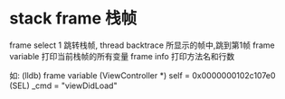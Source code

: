 # stack frame 栈帧

frame select 1                                      跳转栈帧, thread backtrace 所显示的帧中,跳到第1帧
frame variable                                      打印当前栈帧的所有变量
frame info                                          打印方法名和行数

如:
(lldb) frame variable
(ViewController *) self = 0x0000000102c107e0
(SEL) _cmd = "viewDidLoad"
